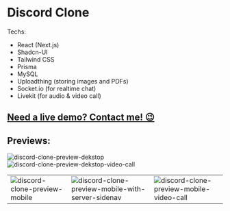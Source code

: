 # Discord Clone

Techs:
- React (Next.js)
- Shadcn-UI
- Tailwind CSS
- Prisma
- MySQL
- Uploadthing (storing images and PDFs)
- Socket.io (for realtime chat)
- Livekit (for audio & video call)

## [Need a live demo? Contact me! 😉](https://masadamsahid.vercel.app/#about) 

## Previews:

![discord-clone-preview-dekstop](https://github.com/masadamsahid/discord-clone-nextjs14/assets/62916459/325e375d-1a54-416b-9b41-db7eca0a204f)
![discord-clone-preview-dekstop-video-call](https://github.com/masadamsahid/discord-clone-nextjs14/assets/62916459/064b6325-d16a-4398-bd0d-f9aeb997ee51)

<table>
  <tr>
    <td>
      <img
        title="discord-clone-preview-mobile"
        src="https://github.com/masadamsahid/discord-clone-nextjs14/assets/62916459/ffff0ca8-56f7-48a3-8466-c85a45e3e58f"
        alt="discord-clone-preview-mobile"
      >
      <!-- ![discord-clone-preview-mobile](https://github.com/masadamsahid/discord-clone-nextjs14/assets/62916459/ffff0ca8-56f7-48a3-8466-c85a45e3e58f) -->
    </td>
    <td>
      <img
        title="discord-clone-preview-mobile-with-server-sidenav"
        src="https://github.com/masadamsahid/discord-clone-nextjs14/assets/62916459/a2c22299-e3ae-4510-a340-b08a596d5ddd"
        alt="discord-clone-preview-mobile-with-server-sidenav"
      >
      <!-- ![discord-clone-preview-mobile-with-server-sidenav](https://github.com/masadamsahid/discord-clone-nextjs14/assets/62916459/a2c22299-e3ae-4510-a340-b08a596d5ddd) -->
    </td>
    <td>
      <img
        title="discord-clone-preview-mobile-video-call"
        src="https://github.com/masadamsahid/discord-clone-nextjs14/assets/62916459/c7d869fd-8f4e-4aa0-ac32-7c230da07610"
        alt="discord-clone-preview-mobile-video-call"
      >
      <!-- ![discord-clone-preview-mobile-video-call](https://github.com/masadamsahid/discord-clone-nextjs14/assets/62916459/c7d869fd-8f4e-4aa0-ac32-7c230da07610) -->
    </td>
  </tr>
</table>
